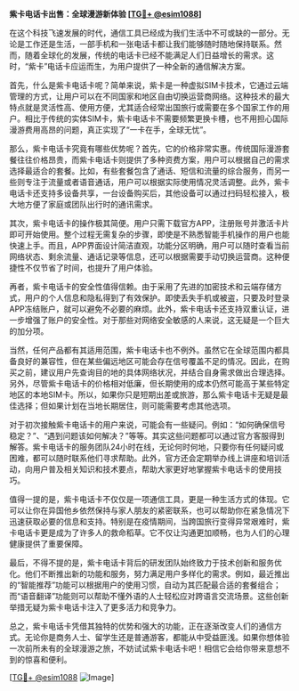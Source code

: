 **紫卡电话卡出售：全球漫游新体验 [[TG💪+ @esim1088](https://t.me/s/esim1088)]**

在这个科技飞速发展的时代，通信工具已经成为我们生活中不可或缺的一部分。无论是工作还是生活，一部手机和一张电话卡都让我们能够随时随地保持联系。然而，随着全球化的发展，传统的电话卡已经不能满足人们日益增长的需求。这时，“紫卡”电话卡应运而生，为用户提供了一种全新的通信解决方案。

首先，什么是紫卡电话卡呢？简单来说，紫卡是一种虚拟SIM卡技术，它通过云端管理的方式，让用户可以在不同国家和地区自由切换运营商网络。这种技术的最大特点就是灵活性高、使用方便，尤其适合经常出国旅行或需要在多个国家工作的用户。相比于传统的实体SIM卡，紫卡电话卡不需要频繁更换卡槽，也不用担心国际漫游费用高昂的问题，真正实现了“一卡在手，全球无忧”。

那么，紫卡电话卡究竟有哪些优势呢？首先，它的价格非常实惠。传统国际漫游套餐往往价格昂贵，而紫卡电话卡则提供了多种资费方案，用户可以根据自己的需求选择最适合的套餐。比如，有些套餐包含了通话、短信和流量的综合服务，而另一些则专注于流量或者语音通话，用户可以根据实际使用情况灵活调整。此外，紫卡电话卡还支持多设备共享，一台设备购买后，其他设备可以通过扫码轻松接入，极大地方便了家庭或团队出行时的通讯需求。

其次，紫卡电话卡的操作极其简便。用户只需下载官方APP，注册账号并激活卡片即可开始使用。整个过程无需复杂的步骤，即使是不熟悉智能手机操作的用户也能快速上手。而且，APP界面设计简洁直观，功能分区明确，用户可以随时查看当前网络状态、剩余流量、通话记录等信息，还可以根据需要手动切换运营商。这种便捷性不仅节省了时间，也提升了用户体验。

再者，紫卡电话卡的安全性值得信赖。由于采用了先进的加密技术和云端存储方式，用户的个人信息和隐私得到了有效保护。即使丢失手机或被盗，只要及时登录APP冻结账户，就可以避免不必要的麻烦。此外，紫卡电话卡还支持双重认证，进一步增强了账户的安全性。对于那些对网络安全敏感的人来说，这无疑是一个巨大的加分项。

当然，任何产品都有其适用范围，紫卡电话卡也不例外。虽然它在全球范围内都具备良好的兼容性，但在某些偏远地区可能会存在信号覆盖不足的情况。因此，在购买之前，建议用户先查询目的地的具体网络状况，并结合自身需求做出合理选择。另外，尽管紫卡电话卡的价格相对低廉，但长期使用的成本仍然可能高于某些特定地区的本地SIM卡。所以，如果你只是短期出差或旅游，那么紫卡电话卡无疑是最佳选择；但如果计划在当地长期居住，则可能需要考虑其他选项。

对于初次接触紫卡电话卡的用户来说，可能会有一些疑问。例如：“如何确保信号稳定？”、“遇到问题该如何解决？”等等。其实这些问题都可以通过官方客服得到解答。紫卡电话卡的服务团队24小时在线，无论何时何地，只要你有任何疑问或困难，都可以随时联系他们寻求帮助。此外，官方还会定期举办线上讲座和培训活动，向用户普及相关知识和技术要点，帮助大家更好地掌握紫卡电话卡的使用技巧。

值得一提的是，紫卡电话卡不仅仅是一项通信工具，更是一种生活方式的体现。它可以让你在异国他乡依然保持与家人朋友的紧密联系，也可以帮助你在紧急情况下迅速获取必要的信息和支持。特别是在疫情期间，当跨国旅行变得异常艰难时，紫卡电话卡更是成为了许多人的救命稻草。它不仅让沟通更加顺畅，也为人们的心理健康提供了重要保障。

最后，不得不提的是，紫卡电话卡背后的研发团队始终致力于技术创新和服务优化。他们不断推出新的功能和服务，努力满足用户多样化的需求。例如，最近推出的“智能推荐”功能可以根据用户的使用习惯，自动为其匹配最合适的套餐组合；而“语音翻译”功能则可以帮助不懂外语的人士轻松应对跨语言交流场景。这些创新举措无疑为紫卡电话卡注入了更多活力和竞争力。

总之，紫卡电话卡凭借其独特的优势和强大的功能，正在逐渐改变人们的通信方式。无论你是商务人士、留学生还是普通游客，都能从中受益匪浅。如果你想体验一次前所未有的全球漫游之旅，不妨试试紫卡电话卡吧！相信它会给你带来意想不到的惊喜和便利。

[[TG💪+ @esim1088](https://t.me/s/esim1088) ![Image](https://i.postimg.cc/4NQfJmqS/Snipaste-2025-05-13-00-14-12.png)]